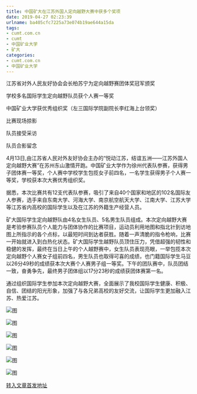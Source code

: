 ```yaml
---
title: 中国矿大在江苏外国人定向越野大赛中获多个奖项
date: 2019-04-27 02:23:39
urlname: ba405cfc7225a73e074b19ae644a15da
tags: 
- cumt.com.cn
- cumt
- 中国矿业大学
- 矿大
categories:
- cumt.com.cn
- 中国矿业大学
---
```


江苏省对外人民友好协会会长柏苏宁为定向越野赛团体奖冠军颁奖

学校多名国际学生定向越野队员获个人赛一等奖

中国矿业大学获优秀组织奖（左三国际学院副院长李红海上台领奖）

比赛现场掠影

队员接受采访

队员合影留念

4月13日,由江苏省人民对外友好协会主办的“悦动江苏，结谊五洲——江苏外国人定向越野大赛”在苏州东山激情开跑。中国矿业大学作为徐州代表队参赛，获得男子团体赛一等奖，个人赛中学校学生包揽女子前四名，一名学生获得男子个人赛一等奖，学校获本次大赛优秀组织奖。

据悉，本次比赛共有12支代表队参赛，吸引了来自40个国家和地区的102名国际友人参赛，选手来自东南大学、河海大学、南京航空航天大学、江南大学、江苏大学等江苏省内高校的国际学生以及在江苏的外籍生产经营人员。

矿大国际学生定向越野队由4名女生队员、5名男生队员组成。本次定向越野大赛是考验参赛队员个人能力与团体协作的比赛项目，运动员利用地图和指北针到访地图上所指示的各个点标，以最短时间到达者获胜。随着一声清脆的指令枪响，比赛一开始就进入到白热化状态。矿大国际学生越野队员顶住压力，凭借超强的韧性和稳健的发挥，最终在当日上午的个人越野赛中，女生队员表现亮眼，一举包揽本次定向越野个人赛女子组前四名，男生队员也取得可喜的成绩，也门籍国际学生马豆以26分49秒的成绩获本次大赛个人赛男子组一等奖。下午的团队赛中，队员团结一致，奋勇争先，最终男子团体组以17分23秒的成绩获团体赛第一名。

通过组织国际学生参加本次定向越野大赛，全面展示了我校国际学生健康、积极、自信、团结的阳光形象，加强了与各兄弟高校的友好交流，让国际学生更加融入江苏、热爱江苏。

![图](http://xwzx.cumt.edu.cn/_upload/article/images/1e/9a/14d2c0574ea19d15ab08d233ed24/3c9bcb19-f7ea-43be-921c-ece89a9b8e37.jpg)

![图](http://xwzx.cumt.edu.cn/_upload/article/images/1e/9a/14d2c0574ea19d15ab08d233ed24/100dae05-6991-4c4b-af8e-69f13b051b34.jpg)

![图](http://xwzx.cumt.edu.cn/_upload/article/images/1e/9a/14d2c0574ea19d15ab08d233ed24/7d034976-5a62-4d7e-9a41-ec9deb75e20a.jpg)

![图](http://xwzx.cumt.edu.cn/_upload/article/images/1e/9a/14d2c0574ea19d15ab08d233ed24/01fb9aa0-314d-450a-ad56-20441c5a0a4e.jpg)

![图](http://xwzx.cumt.edu.cn/_upload/article/images/1e/9a/14d2c0574ea19d15ab08d233ed24/24cb71e6-3d08-4334-b707-9dfa345a92a1.jpg)

![图](http://xwzx.cumt.edu.cn/_upload/article/images/1e/9a/14d2c0574ea19d15ab08d233ed24/31d973f5-ffb1-4607-a7b4-79dc77fbfcc0.jpg)

[转入文章首发地址](http://xwzx.cumt.edu.cn/f0/b5/c513a520373/page.htm)